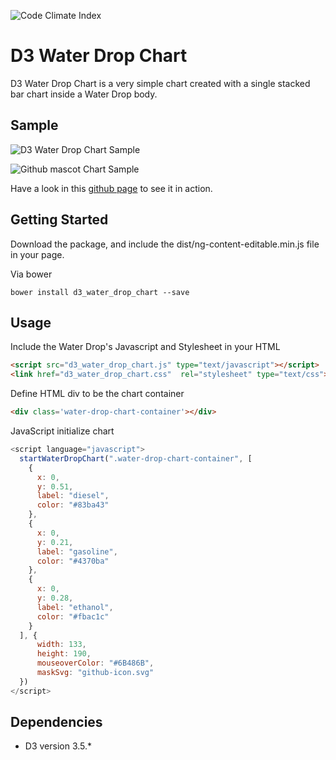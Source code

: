 ![Code Climate Index](https://d3s6mut3hikguw.cloudfront.net/github/Vizir/d3_water_drop_chart/badges/gpa.svg)

# D3 Water Drop Chart
D3 Water Drop Chart is a very simple chart created with a single stacked bar chart inside a Water Drop body.

## Sample

![D3 Water Drop Chart Sample](https://raw.githubusercontent.com/Vizir/d3_water_drop_chart/master/docs/d3_water_drop_chart_sample.png)

![Github mascot Chart Sample](https://raw.githubusercontent.com/Vizir/d3_water_drop_chart/master/docs/github-icon-sample.png)

Have a look in this [github page](http://vizir.github.io/d3_water_drop_chart/) to see it in action.

## Getting Started

Download the package, and include the dist/ng-content-editable.min.js file in your page.

Via bower

```shell
bower install d3_water_drop_chart --save
```

## Usage

Include the Water Drop's Javascript and Stylesheet in your HTML
```html
<script src="d3_water_drop_chart.js" type="text/javascript"></script>
<link href="d3_water_drop_chart.css"  rel="stylesheet" type="text/css">
```

Define HTML div to be the chart container
```html
<div class='water-drop-chart-container'></div>
```

JavaScript initialize chart
```javascript
<script language="javascript">
  startWaterDropChart(".water-drop-chart-container", [
    {
      x: 0,
      y: 0.51,
      label: "diesel",
      color: "#83ba43"
    },
    {
      x: 0,
      y: 0.21,
      label: "gasoline",
      color: "#4370ba"
    },
    {
      x: 0,
      y: 0.28,
      label: "ethanol",
      color: "#fbac1c"
    }
  ], {
      width: 133,
      height: 190,
      mouseoverColor: "#6B486B",
      maskSvg: "github-icon.svg"
  })
</script>
```

## Dependencies

* D3 version 3.5.*
